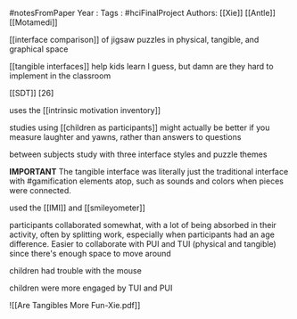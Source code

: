 #notesFromPaper
Year   :
Tags   : #hciFinalProject
Authors: [[Xie]] [[Antle]] [[Motamedi]]

[[interface comparison]] of jigsaw puzzles in physical, tangible, and graphical space

[[tangible interfaces]] help kids learn I guess, but damn are they hard to implement in the classroom

[[SDT]] [26]

uses the [[intrinsic motivation inventory]]

studies using [[children as participants]] might actually be better if you measure laughter and yawns, rather than answers to questions

between subjects study with three interface styles and puzzle themes

**IMPORTANT** The tangible interface was literally just the traditional interface with #gamification elements atop, such as sounds and colors when pieces were connected.

used the [[IMI]] and [[smileyometer]]

participants collaborated somewhat, with a lot of being absorbed in their activity, often by splitting work, especially when participants had an age difference. Easier to collaborate with PUI and TUI (physical and tangible) since there's enough space to move around

children had trouble with the mouse

children were more engaged by TUI and PUI

![[Are Tangibles More Fun-Xie.pdf]]
